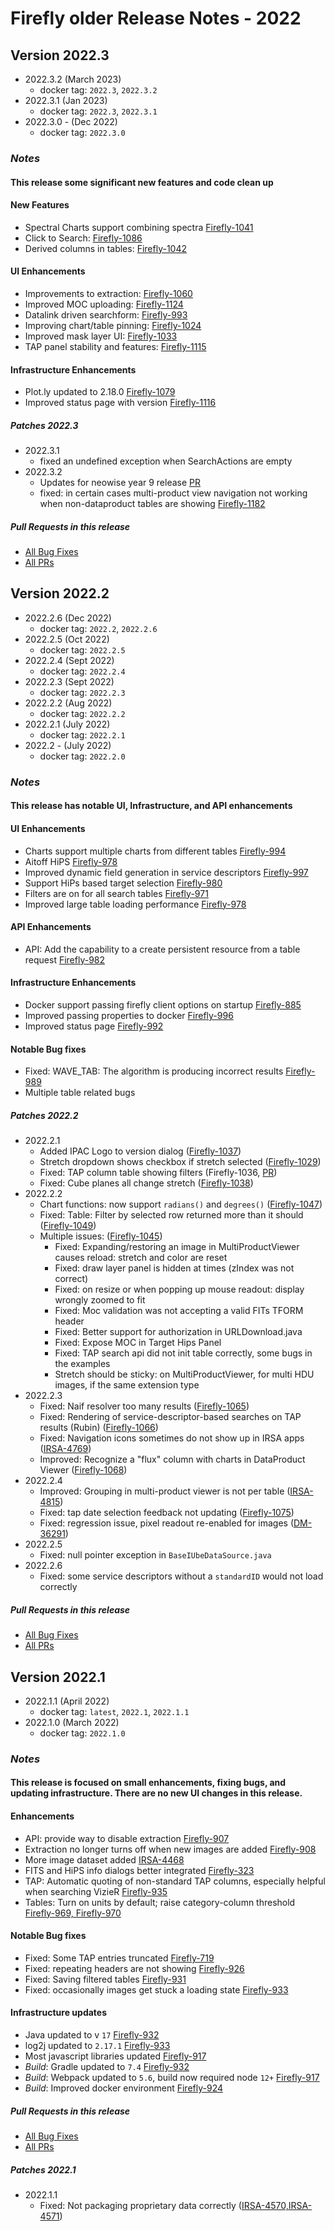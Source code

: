 # Firefly older Release Notes - 2022



## Version 2022.3
- 2022.3.2 (March 2023)
  - docker tag: `2022.3`, `2022.3.2`
- 2022.3.1 (Jan 2023)
  - docker tag: `2022.3`, `2022.3.1`
- 2022.3.0 - (Dec 2022)
  - docker tag: `2022.3.0`

### _Notes_
#### This release some significant new features and code clean up

#### New Features
- Spectral Charts support combining spectra [Firefly-1041](https://github.com/Caltech-IPAC/firefly/pull/1274)
- Click to Search: [Firefly-1086](https://github.com/Caltech-IPAC/firefly/pull/1275)
- Derived columns in tables: [Firefly-1042](https://github.com/Caltech-IPAC/firefly/pull/1283)

#### UI Enhancements
- Improvements to extraction: [Firefly-1060](https://github.com/Caltech-IPAC/firefly/pull/1280)
- Improved MOC uploading: [Firefly-1124](https://github.com/Caltech-IPAC/firefly/pull/1294)
- Datalink driven searchform: [Firefly-993](https://github.com/Caltech-IPAC/firefly/pull/1298)
- Improving chart/table pinning: [Firefly-1024](https://github.com/Caltech-IPAC/firefly/pull/1299)
- Improved mask layer UI: [Firefly-1033](https://github.com/Caltech-IPAC/firefly/pull/1304)
- TAP panel stability and features: [Firefly-1115](https://github.com/Caltech-IPAC/firefly/pull/1286)

#### Infrastructure Enhancements
- Plot.ly updated to 2.18.0 [Firefly-1079](https://github.com/Caltech-IPAC/firefly/pull/1272)
- Improved status page with version [Firefly-1116](https://github.com/Caltech-IPAC/firefly/pull/1295)

##### _Patches 2022.3_
- 2022.3.1
  - fixed an undefined exception when SearchActions are empty
- 2022.3.2
  - Updates for neowise year 9 release [PR](https://github.com/Caltech-IPAC/firefly/pull/1329)
  - fixed: in certain cases multi-product view navigation not working when non-dataproduct tables are showing [Firefly-1182](https://github.com/Caltech-IPAC/firefly/pull/1329)

##### _Pull Requests in this release_
- [All Bug Fixes](https://github.com/caltech-ipac/firefly/pulls?q=is%3apr+milestone%3a2022.3+label%3abug)
- [All PRs](https://github.com/caltech-ipac/firefly/pulls?q=is%3apr++milestone%3a2022.3+)


## Version 2022.2
- 2022.2.6 (Dec 2022)
  - docker tag: `2022.2`, `2022.2.6`
- 2022.2.5 (Oct 2022)
  - docker tag: `2022.2.5`
- 2022.2.4 (Sept 2022)
  - docker tag: `2022.2.4`
- 2022.2.3 (Sept 2022)
  - docker tag: `2022.2.3`
- 2022.2.2 (Aug 2022)
  - docker tag: `2022.2.2`
- 2022.2.1 (July 2022)
  - docker tag: `2022.2.1`
- 2022.2 - (July 2022)
  - docker tag: `2022.2.0`

### _Notes_
#### This release has notable UI, Infrastructure, and  API enhancements

#### UI Enhancements
- Charts support multiple charts from different tables [Firefly-994](https://github.com/Caltech-IPAC/firefly/pull/1229)
- Aitoff HiPS [Firefly-978](https://github.com/Caltech-IPAC/firefly/pull/1207)
- Improved dynamic field generation in service descriptors [Firefly-997](https://github.com/Caltech-IPAC/firefly/pull/1226)
- Support HiPs based target selection [Firefly-980](https://github.com/Caltech-IPAC/firefly/pull/1227)
- Filters are on for all search tables [Firefly-971](https://github.com/Caltech-IPAC/firefly/pull/1213)
- Improved large table loading performance [Firefly-978](https://github.com/Caltech-IPAC/firefly/pull/1206)

#### API Enhancements
- API: Add the capability to a create persistent resource from a table request [Firefly-982](https://github.com/Caltech-IPAC/firefly/pull/1214)

#### Infrastructure Enhancements
- Docker support passing firefly client options on startup [Firefly-885](https://github.com/Caltech-IPAC/firefly/pull/1227)
- Improved passing properties to docker [Firefly-996](https://github.com/Caltech-IPAC/firefly/pull/1225)
- Improved status page [Firefly-992](https://github.com/Caltech-IPAC/firefly/pull/1218)

#### Notable Bug fixes
- Fixed: WAVE_TAB: The algorithm is producing incorrect results [Firefly-989](https://github.com/Caltech-IPAC/firefly/pull/1224)
- Multiple table related bugs


##### _Patches 2022.2_
- 2022.2.1
  - Added IPAC Logo to version dialog ([Firefly-1037](https://github.com/Caltech-IPAC/firefly/pull/1225))
  - Stretch dropdown shows checkbox if stretch selected ([Firefly-1029](https://github.com/Caltech-IPAC/firefly/pull/1225))
  - Fixed: TAP column table showing filters (Firefly-1036, [PR](https://github.com/Caltech-IPAC/firefly/pull/1244))
  - Fixed: Cube planes all change stretch ([Firefly-1038](https://github.com/Caltech-IPAC/firefly/pull/1225))
- 2022.2.2
  - Chart functions: now support `radians()` and `degrees()` ([Firefly-1047](https://github.com/Caltech-IPAC/firefly/pull/1254))
  - Fixed: Table: Filter by selected row returned more than it should ([Firefly-1049](https://github.com/Caltech-IPAC/firefly/pull/1250))
  - Multiple issues: ([Firefly-1045](https://github.com/Caltech-IPAC/firefly/pull/1248))
    - Fixed: Expanding/restoring an image in MultiProductViewer causes reload: stretch and color are reset
    - Fixed: draw layer panel is hidden at times (zIndex was not correct)
    - Fixed: on resize or when popping up mouse readout: display wrongly zoomed to fit
    - Fixed: Moc validation was not accepting a valid FITs TFORM header
    - Fixed: Better support for authorization in URLDownload.java
    - Fixed: Expose MOC in Target Hips Panel
    - Fixed: TAP search api did not init table correctly, some bugs in the examples
    - Stretch should be sticky: on MultiProductViewer, for multi HDU images, if the same extension type
- 2022.2.3
  - Fixed: Naif resolver too many results ([Firefly-1065](https://github.com/Caltech-IPAC/firefly/pull/1264))
  - Fixed: Rendering of service-descriptor-based searches on TAP results (Rubin) ([Firefly-1066](https://github.com/Caltech-IPAC/firefly/pull/1263))
  - Fixed: Navigation icons sometimes do not show up in IRSA apps ([IRSA-4769](https://github.com/Caltech-IPAC/firefly/pull/1263))
  - Improved: Recognize a "flux" column with charts in DataProduct Viewer ([Firefly-1068](https://github.com/Caltech-IPAC/firefly/pull/1265))
- 2022.2.4
  - Improved: Grouping in multi-product viewer is not per table ([IRSA-4815](https://github.com/Caltech-IPAC/firefly/pull/1270))
  - Fixed: tap date selection feedback not updating ([Firefly-1075](https://github.com/Caltech-IPAC/firefly/pull/1271))
  - Fixed: regression issue, pixel readout re-enabled for images ([DM-36291](https://jira.lsstcorp.org/browse/DM-36291))
- 2022.2.5
  - Fixed: null pointer exception in `BaseIUbeDataSource.java`
- 2022.2.6
  - Fixed: some service descriptors without a `standardID` would not load correctly



##### _Pull Requests in this release_
- [All Bug Fixes](https://github.com/caltech-ipac/firefly/pulls?q=is%3apr+milestone%3a2022.2+label%3abug)
- [All PRs](https://github.com/caltech-ipac/firefly/pulls?q=is%3apr++milestone%3a2022.2+)


## Version 2022.1
- 2022.1.1 (April 2022)
  - docker tag: `latest`, `2022.1`, `2022.1.1`
- 2022.1.0 (March 2022)
  - docker tag: `2022.1.0`

### _Notes_
#### This release is focused on small enhancements, fixing bugs, and updating infrastructure. There are no new UI changes in this release.

#### Enhancements
- API: provide way to disable extraction [Firefly-907](https://github.com/Caltech-IPAC/firefly/pull/1175)
- Extraction no longer turns off when new images are added [Firefly-908](https://github.com/Caltech-IPAC/firefly/pull/1174)
- More image dataset added [IRSA-4468](https://github.com/Caltech-IPAC/firefly/pull/1191)
- FITS and HiPS info dialogs better integrated [Firefly-323](https://github.com/Caltech-IPAC/firefly/pull/1185)
- TAP: Automatic quoting of non-standard TAP columns, especially helpful when searching VizieR [Firefly-935](https://github.com/Caltech-IPAC/firefly/pull/1182)
- Tables: Turn on units by default; raise category-column threshold [Firefly-969, Firefly-970](https://github.com/Caltech-IPAC/firefly/pull/1201)

#### Notable Bug fixes
- Fixed: Some TAP entries truncated [Firefly-719](https://github.com/Caltech-IPAC/firefly/pull/1178)
- Fixed: repeating headers are not showing [Firefly-926](https://github.com/Caltech-IPAC/firefly/pull/1173)
- Fixed: Saving filtered tables [Firefly-931](https://github.com/Caltech-IPAC/firefly/pull/1180)
- Fixed: occasionally images get stuck a loading state  [Firefly-933](https://github.com/Caltech-IPAC/firefly/pull/1202)

#### Infrastructure updates
- Java updated to v `17`  [Firefly-932](https://github.com/Caltech-IPAC/firefly/pull/1192)
- log2j updated to `2.17.1` [Firefly-933](https://github.com/Caltech-IPAC/firefly/pull/1188)
- Most javascript libraries updated [Firefly-917](https://github.com/Caltech-IPAC/firefly/pull/1166)
- _Build_: Gradle updated to `7.4` [Firefly-932](https://github.com/Caltech-IPAC/firefly/pull/1192)
- _Build_: Webpack updated to `5.6`, build now required node `12+` [Firefly-917](https://github.com/Caltech-IPAC/firefly/pull/1166)
- _Build_: Improved docker environment [Firefly-924](https://github.com/Caltech-IPAC/firefly/pull/1166)


##### _Pull Requests in this release_
- [All Bug Fixes](https://github.com/caltech-ipac/firefly/pulls?q=is%3apr+milestone%3a2022.1+label%3abug)
- [All PRs](https://github.com/caltech-ipac/firefly/pulls?q=is%3apr++milestone%3a2022.1+)

##### _Patches 2022.1_
- 2022.1.1
  - Fixed: Not packaging proprietary data correctly ([IRSA-4570,IRSA-4571](https://github.com/Caltech-IPAC/firefly/pull/1209))
     

